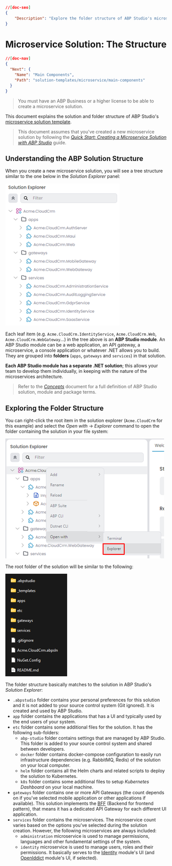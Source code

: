 ```json
//[doc-seo]
{
    "Description": "Explore the folder structure of ABP Studio's microservice solution template, essential for effective project organization and development."
}
```

# Microservice Solution: The Structure

````json
//[doc-nav]
{
  "Next": {
    "Name": "Main Components",
    "Path": "solution-templates/microservice/main-components"
  }
}
````

> You must have an ABP Business or a higher license to be able to create a microservice solution.

This document explains the solution and folder structure of ABP Studio's [microservice solution template](index.md).

> This document assumes that you've created a new microservice solution by following the *[Quick Start: Creating a Microservice Solution with ABP Studio](../../get-started/microservice.md)* guide.

## Understanding the ABP Solution Structure

When you create a new microservice solution, you will see a tree structure similar to the one below in the *Solution Explorer* panel:

![microservice-solution-in-explorer](images/microservice-solution-in-explorer.png)

Each leaf item (e.g. `Acme.CloudCrm.IdentityService`, `Acme.CloudCrm.Web`, `Acme.CloudCrm.WebGateway`...) in the tree above is an **ABP Studio module**. An ABP Studio module can be a web application, an API gateway, a microservice, a console application or whatever .NET allows you to build. They are grouped into **folders** (`apps`, `gateways` and `services`) in that solution.

**Each ABP Studio module has a separate .NET solution**; this allows your team to develop them individually, in keeping with the nature of the microservices architecture.

> Refer to the *[Concepts](../../studio/concepts.md)* document for a full definition of ABP Studio solution, module and package terms.

## Exploring the Folder Structure

You can right-click the root item in the solution explorer (`Acme.CloudCrm` for this example) and select the *Open with* -> *Explorer* command to open the folder containing the solution in your file system:

![open-solution-with-explorer](images/open-solution-with-explorer.png)

The root folder of the solution will be similar to the following:

![solution-folders](images/solution-folders.png)

The folder structure basically matches to the solution in ABP Studio's *Solution Explorer*:

* `.abpstudio` folder contains your personal preferences for this solution and it is not added to your source control system (Git ignored). It is created and used by ABP Studio.
* `app` folder contains the applications that has a UI and typically used by the end users of your system.
* `etc` folder contains some additional files for the solution. It has the following sub-folders:
  * `abp-studio` folder contains settings that are managed by ABP Studio. This folder is added to your source control system and shared between developers.
  * `docker` folder contains docker-compose configuration to easily run infrastructure dependencies (e.g. RabbitMQ, Redis) of the solution on your local computer.
  * `helm` folder contains all the Helm charts and related scripts to deploy the solution to Kubernetes.
  * `k8s` folder contains some additional files to setup *Kubernetes Dashboard* on your local machine.
* `gateways` folder contains one or more API Gateways (the count depends on if you've selected mobile application or other applications if available). This solution implements the [BFF](https://learn.microsoft.com/en-us/azure/architecture/patterns/backends-for-frontends) (Backend for frontend pattern), that means it has a dedicated API Gateway for each different UI application.
* `services` folder contains the microservices. The microservice count varies based on the options you've selected during the solution creation. However, the following microservices are always included:
  * `administration` microservice is used to manage permissions, languages and other fundamental settings of the system.
  * `identity` microservice is used to manage users, roles and their permissions. It basically serves to the [Identity](../../modules/identity.md) module's UI (and [OpenIddict](../../modules/openiddict.md) module's UI, if selected).